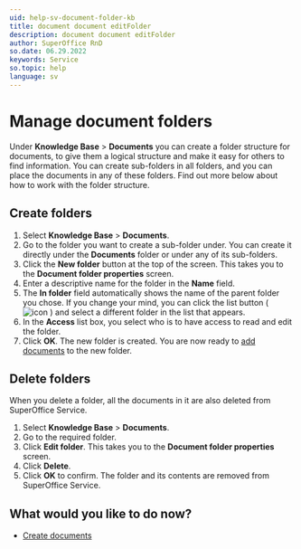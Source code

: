 ```yaml
---
uid: help-sv-document-folder-kb
title: document document editFolder
description: document document editFolder
author: SuperOffice RnD
so.date: 06.29.2022
keywords: Service
so.topic: help
language: sv
---
```


# Manage document folders

Under **Knowledge Base** > **Documents** you can create a folder structure for documents, to give them a logical structure and make it easy for others to find information. You can create sub-folders in all folders, and you can place the documents in any of these folders. Find out more below about how to work with the folder structure.

## Create folders

1. Select **Knowledge Base** > **Documents**.
2. Go to the folder you want to create a sub-folder under. You can create it directly under the **Documents** folder or under any of its sub-folders.
3. Click the **New folder** button at the top of the screen. This takes you to the **Document folder properties** screen.
4. Enter a descriptive name for the folder in the **Name** field.
5. The **In folder** field automatically shows the name of the parent folder you chose. If you change your mind, you can click the list button ( ![icon][img1] ) and select a different folder in the list that appears.
6. In the **Access** list box, you select who is to have access to read and edit the folder.
7. Click **OK**. The new folder is created. You are now ready to [add documents][1] to the new folder.

## Delete folders

When you delete a folder, all the documents in it are also deleted from SuperOffice Service.

1. Select **Knowledge Base** > **Documents**.
2. Go to the required folder.
3. Click **Edit folder**. This takes you to the **Document folder properties** screen.
4. Click **Delete**.
5. Click **OK** to confirm. The folder and its contents are removed from SuperOffice Service.

## What would you like to do now?

* [Create documents][1]

<!-- Referenced links -->
[1]: create.md

<!-- Referenced images -->
[img1]: ../../../../../common/icons/dropdown-arrow.png

